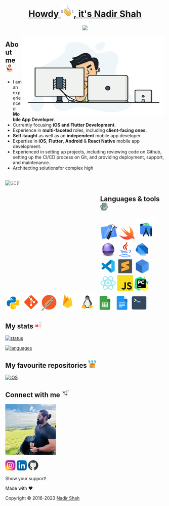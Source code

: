 <h1 align="center">
  <a href="https://github.com/lonewolfnadhu/lonewolfnadhu">    
    Howdy <img src="https://github.com/lonewolfnadhu/lonewolfnadhu/blob/main/assets/wave-hand.png">, it's Nadir Shah
  </a>
</h1>

<p align="center">
  <a href="https://github.com/lonewolfnadhu/lonewolfnadhu">
    <img src="https://readme-typing-svg.demolab.com?font=Nunito&weight=500&size=27&duration=2000&pause=1000&color=FFFFFF&center=true&vCenter=true&width=445&lines=Welcome+to+my+GitHub+Profile;I+am+a+Mobile+Application+Developer;now+complete+focus+on;iOS+and+Flutter+development" /></a>
</p>

<img align="right" height="250" width="450" alt="GIF" src="https://github.com/lonewolfnadhu/lonewolfnadhu/blob/main/assets/development.gif"/>

## About me [<img src="https://github.com/lonewolfnadhu/lonewolfnadhu/blob/main/icons/auther-icon.png">](https://github.com/lonewolfnadhu)
- I am an experienced **Mobile App Developer**.
- Currently focusing **iOS and Flutter Development**.
- Experience in **multi-faceted** roles, including **client-facing ones**.
- **Self-taught** as well as an **independent** mobile app developer.
- Expertise in **iOS**, **Flutter**, **Android** & **React Native** mobile app development.
- Experienced in setting up projects, including reviewing code on Github,
  setting up the CI/CD process on Git, and providing deployment, support, and maintenance.
- Architecting solutionsfor complex high

<br>

<img align="left" height="300px" width="300px" alt="𝙶𝙸𝙵" src="https://camo.githubusercontent.com/3b7c592ede97b6138ffd4b1cc1541c2f3b11fd39/687474703a2f2f33312e6d656469612e74756d626c722e636f6d2f31376665613932306666333665663466356238373764353231366137616164392f74756d626c725f6d6f39786a65387a5a34317163626975666f315f313238302e676966"/>
<br/>

## Languages & tools [<img src="https://github.com/lonewolfnadhu/lonewolfnadhu/blob/main/icons/extras-icon.png">](https://github.com/lonewolfnadhu)
[<img src="https://github.com/lonewolfnadhu/lonewolfnadhu/blob/main/icons/xcode-icon.png">](https://github.com/lonewolfnadhu)
[<img src="https://github.com/lonewolfnadhu/lonewolfnadhu/blob/main/icons/swift-icon.png">](https://github.com/lonewolfnadhu)
[<img src="https://github.com/lonewolfnadhu/lonewolfnadhu/blob/main/icons/android-studio-icon.png">](https://github.com/lonewolfnadhu)
[<img src="https://github.com/lonewolfnadhu/lonewolfnadhu/blob/main/icons/eclipse-icon.png">](https://github.com/lonewolfnadhu)
[<img src="https://github.com/lonewolfnadhu/lonewolfnadhu/blob/main/icons/java-icon.png">](https://github.com/lonewolfnadhu)
[<img src="https://github.com/lonewolfnadhu/lonewolfnadhu/blob/main/icons/dart-icon.png">](https://github.com/lonewolfnadhu)
[<img src="https://github.com/lonewolfnadhu/lonewolfnadhu/blob/main/icons/vs-code-icon.png">](https://github.com/lonewolfnadhu)
[<img src="https://github.com/lonewolfnadhu/lonewolfnadhu/blob/main/icons/sublime-icon.png">](https://github.com/lonewolfnadhu)
[<img src="https://github.com/lonewolfnadhu/lonewolfnadhu/blob/main/icons/netbeans-icon.png">](https://github.com/lonewolfnadhu)
[<img src="https://github.com/lonewolfnadhu/lonewolfnadhu/blob/main/icons/react-native-icon.png">](https://github.com/lonewolfnadhu)
[<img src="https://github.com/lonewolfnadhu/lonewolfnadhu/blob/main/icons/java-script-icon.png">](https://github.com/lonewolfnadhu)
[<img src="https://github.com/lonewolfnadhu/lonewolfnadhu/blob/main/icons/pycharm-icon.png">](https://github.com/lonewolfnadhu)
[<img src="https://github.com/lonewolfnadhu/lonewolfnadhu/blob/main/icons/python-icon.png">](https://github.com/lonewolfnadhu)
[<img src="https://github.com/lonewolfnadhu/lonewolfnadhu/blob/main/icons/git-icon.png">](https://github.com/lonewolfnadhu)
[<img src="https://github.com/lonewolfnadhu/lonewolfnadhu/blob/main/icons/postman-icon.png">](https://github.com/lonewolfnadhu)
[<img src="https://github.com/lonewolfnadhu/lonewolfnadhu/blob/main/icons/firebase-icon.png">](https://github.com/lonewolfnadhu)
[<img src="https://github.com/lonewolfnadhu/lonewolfnadhu/blob/main/icons/linux-icon.png">](https://github.com/lonewolfnadhu)
[<img src="https://github.com/lonewolfnadhu/lonewolfnadhu/blob/main/icons/google-sheet-icon.png">](https://github.com/lonewolfnadhu)
[<img src="https://github.com/lonewolfnadhu/lonewolfnadhu/blob/main/icons/google-doc-icon.png">](https://github.com/lonewolfnadhu)
[<img src="https://github.com/lonewolfnadhu/lonewolfnadhu/blob/main/icons/terminal-icon.png">](https://github.com/lonewolfnadhu)


## My stats [<img src="https://github.com/lonewolfnadhu/lonewolfnadhu/blob/main/icons/install-icon.png">](https://github.com/lonewolfnadhu)
[![status](https://github-readme-stats.vercel.app/api?username=lonewolfnadhu&show_icons=true&theme=radical)](https://github.com/lonewolfnadhu)

[![languages](https://github-readme-stats.vercel.app/api/top-langs/?username=lonewolfnadhu&langs_count=8&layout=compact)](https://github.com/lonewolfnadhu)


## My favourite repositories [<img src="https://github.com/lonewolfnadhu/lonewolfnadhu/blob/main/icons/repository-icon.png">](https://github.com/lonewolfnadhu)
[![iOS](https://github-readme-stats.vercel.app/api/pin/?username=lonewolfnadhu&repo=ios)](https://github.com/lonewolfnadhu/ios)


## Connect with me [<img src="https://github.com/lonewolfnadhu/lonewolfnadhu/blob/main/icons/projects-icon.png">](https://github.com/lonewolfnadhu)

[<img src="https://github.com/lonewolfnadhu/lonewolfnadhu/blob/main/icons/nadir-icon.jpg">](https://linktr.ee/lonewolfnadhu)

[<img src="https://github.com/lonewolfnadhu/lonewolfnadhu/blob/main/icons/instagram-icon.png">](https://www.instagram.com/lonewolfnadhu/)
[<img src="https://github.com/lonewolfnadhu/lonewolfnadhu/blob/main/icons/linkedin-icon.png">](https://www.linkedin.com/in/lonewolfnadhu/)
[<img src="https://github.com/lonewolfnadhu/lonewolfnadhu/blob/main/icons/github-icon.png">](https://github.com/lonewolfnadhu)


Show your support!


Made with ❤️


Copyright © 2016-2023 [Nadir Shah](https://linktr.ee/lonewolfnadhu)
